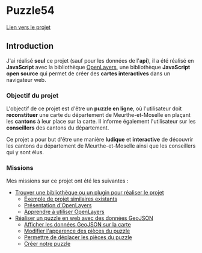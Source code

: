 <script setup>
import CustomContainer from '/components/CustomContainer.vue'
</script>

# Puzzle54

<custom-container type="info">
<p><a target="_blank" href="https://webcarto.infogeo54.fr/index.php/view/map?repository=public&project=puzzle_cd54">Lien vers le projet</a></p>
</custom-container>

## Introduction

J'ai réalisé **seul** ce projet (sauf pour les données de l'**api**), il a été réalisé en **JavaScript** avec la bibliothèque [OpenLayers](/puzzle54/veille-techno#presentation-d-openlayers),
une bibliothèque **JavaScript open source** qui permet de créer des **cartes interactives** dans un navigateur web.

### Objectif du projet

L'objectif de ce projet est d'être un **puzzle en ligne**, où l'utilisateur doit **reconstituer** une carte du département de Meurthe-et-Moselle en plaçant les **cantons** à leur place sur la carte.
Il informe également l'utilisateur sur les **conseillers** des cantons du département.

Ce projet a pour but d'être une manière **ludique** et **interactive** de découvrir les cantons du département de Meurthe-et-Moselle ainsi que les conseillers qui y sont élus.

### Missions

Mes missions sur ce projet ont été les suivantes :
- [Trouver une bibliothèque ou un plugin pour réaliser le projet](/puzzle54/veille-techno#openlayers)
    - [Exemple de projet similaires existants](/puzzle54/veille-techno#exemples-de-projets-similaires)
    - [Présentation d'OpenLayers](/puzzle54/veille-techno#presentation-d-openlayers)
    - [Apprendre à utiliser OpenLayers](/puzzle54/veille-techno#apprendre-a-utiliser-openlayers)
- [Réaliser un puzzle en web avec des données GeoJSON](/puzzle54/realisation#realiser-un-puzzle-en-web-avec-des-donnees-geojson)
    - [Afficher les données GeoJSON sur la carte](/puzzle54/realisation#afficher-les-donnees-geojson-sur-la-carte)
    - [Modifier l'apparence des pièces du puzzle](/puzzle54/realisation#modifier-l-apparence-des-pieces-du-puzzle)
    - [Permettre de déplacer les pièces du puzzle](/puzzle54/realisation#permettre-de-deplacer-les-pieces-du-puzzle)
    - [Créer notre puzzle](/puzzle54/realisation#creer-notre-puzzle)